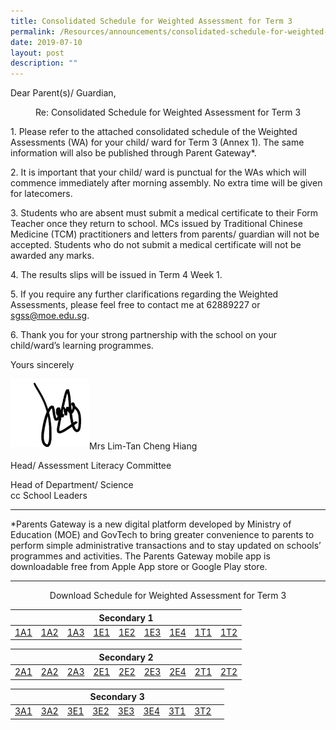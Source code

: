 ```yaml
---
title: Consolidated Schedule for Weighted Assessment for Term 3
permalink: /Resources/announcements/consolidated-schedule-for-weighted-assessment-for-term-3/
date: 2019-07-10
layout: post
description: ""
---
```

Dear Parent(s)/ Guardian,

<p style="text-align: center;">Re: Consolidated Schedule for Weighted Assessment for Term 3 </p>

1\. Please refer to the attached consolidated schedule of the Weighted Assessments (WA) for your child/ ward for Term 3 (Annex 1). The same information will also be published through Parent Gateway\*.

2\. It is important that your child/ ward is punctual for the WAs which will commence immediately after morning assembly. No extra time will be given for latecomers.

3\. Students who are absent must submit a medical certificate to their Form Teacher once they return to school. MCs issued by Traditional Chinese Medicine (TCM) practitioners and letters from parents/ guardian will not be accepted. Students who do not submit a medical certificate will not be awarded any marks.

4\. The results slips will be issued in Term 4 Week 1.

5\. If you require any further clarifications regarding the Weighted Assessments, please feel free to contact me at 62889227 or sgss@moe.edu.sg.

6\. Thank you for your strong partnership with the school on your child/ward’s learning programmes.

Yours sincerely

<img src="/images/signature.jpg" 
     style="width:25%; float: left" ><br><br><br><br><br>

Mrs Lim-Tan Cheng Hiang

Head/ Assessment Literacy Committee

Head of Department/ Science  
cc School Leaders

* * *

\*Parents Gateway is a new digital platform developed by Ministry of Education (MOE) and GovTech to bring greater convenience to parents to perform simple administrative transactions and to stay updated on schools’ programmes and activities. The Parents Gateway mobile app is downloadable free from Apple App store or Google Play store.

* * *
<p style="text-align: center;">Download Schedule for Weighted Assessment for Term 3 </p>

<table>
<thead>
  <tr>
    <th colspan="9" style="text-align: center;">Secondary 1</th>
  </tr>
</thead>
<tbody>
  <tr>
    <td><a href="/files/Weighted%20Assessment%20Term3%202019/1A1-WA-Term-3.pdf" target = "_blank" >1A1</a></td>
    <td><a href="/files/Weighted%20Assessment%20Term3%202019/1A2-WA-Term-3.pdf"  target = "_blank">1A2</a></td>
    <td><a href="/files/Weighted%20Assessment%20Term3%202019/1A3-WA-Term-3.pdf"  target = "_blank">1A3</a></td>
    <td><a href="/files/Weighted%20Assessment%20Term3%202019/1E1-WA-Term-3.pdf"  target = "_blank">1E1</a></td>
    <td><a href="/files/Weighted%20Assessment%20Term3%202019/1E2-WA-Term-3.pdf"  target = "_blank">1E2</a></td>
    <td><a href="/files/Weighted%20Assessment%20Term3%202019/1E3-WA-Term-3.pdf"  target = "_blank">1E3</a></td>
    <td><a href="/files/Weighted%20Assessment%20Term3%202019/1E4-WA-Term-3.pdf"  target = "_blank">1E4</a></td>
    <td><a href="/files/Weighted%20Assessment%20Term3%202019/1T1-WA-Term-3.pdf"  target = "_blank">1T1</a></td>
    <td><a href="/files/Weighted%20Assessment%20Term3%202019/1T2-WA-Term-3.pdf"  target = "_blank">1T2</a></td>
  </tr>
</tbody>
</table>

<table>
<thead>
  <tr>
    <th colspan="9" style="text-align: center;">Secondary 2</th>
  </tr>
</thead>
<tbody>
  <tr>
    <td><a href="/files/Weighted%20Assessment%20Term3%202019/2A1-WA-Term-3.pdf"  target = "_blank">2A1</a></td>
    <td><a href="/files/Weighted%20Assessment%20Term3%202019/2A2-WA-Term-3.pdf"  target = "_blank">2A2</a></td>
    <td><a href="/files/Weighted%20Assessment%20Term3%202019/2A3-WA-Term-3.pdf"  target = "_blank">2A3</a></td>
    <td><a href="/files/Weighted%20Assessment%20Term3%202019/2E1-WA-Term-3.pdf"  target = "_blank">2E1</a></td>
    <td><a href="/files/Weighted%20Assessment%20Term3%202019/2E2-WA-Term-3.pdf"  target = "_blank">2E2</a></td>
    <td><a href="/files/Weighted%20Assessment%20Term3%202019/2E3-WA-Term-3.pdf"  target = "_blank">2E3</a></td>
    <td><a href="/files/Weighted%20Assessment%20Term3%202019/2E4-WA-Term-3.pdf"  target = "_blank">2E4</a></td>
    <td><a href="/files/Weighted%20Assessment%20Term3%202019/2T1-WA-Term-3.pdf"  target = "_blank">2T1</a></td>
    <td><a href="/files/Weighted%20Assessment%20Term3%202019/2T2-WA-Term-3.pdf"  target = "_blank">2T2</a></td>
  </tr>
</tbody>
</table>

<table>
<thead>
  <tr>
    <th colspan="9" style="text-align: center;">Secondary 3</th>
  </tr>
</thead>
<tbody>
  <tr>
    <td><a href="/files/Weighted%20Assessment%20Term3%202019/3A1-WA-Term-3.pdf"  target = "_blank">3A1</a></td>
    <td><a href="/files/Weighted%20Assessment%20Term3%202019/3A2-WA-Term-3.pdf"  target = "_blank">3A2</a></td>
    <td><a href="/files/Weighted%20Assessment%20Term3%202019/3E1-WA-Term-3.pdf"  target = "_blank">3E1</a></td>
    <td><a href="/files/Weighted%20Assessment%20Term3%202019/3E2-WA-Term-3.pdf"  target = "_blank">3E2</a></td>
    <td><a href="/files/Weighted%20Assessment%20Term3%202019/3E3-WA-Term-3.pdf"  target = "_blank">3E3</a></td>
    <td><a href="/files/Weighted%20Assessment%20Term3%202019/3E4-WA-Term-3.pdf"  target = "_blank">3E4</a></td>
    <td><a href="/files/Weighted%20Assessment%20Term3%202019/3T1-WA-Term-3.pdf"  target = "_blank">3T1</a></td>
    <td><a href="/files/Weighted%20Assessment%20Term3%202019/3T2-WA-Term-3.pdf"  target = "_blank">3T2</a></td>
    <td></td>
  </tr>
</tbody>
</table>